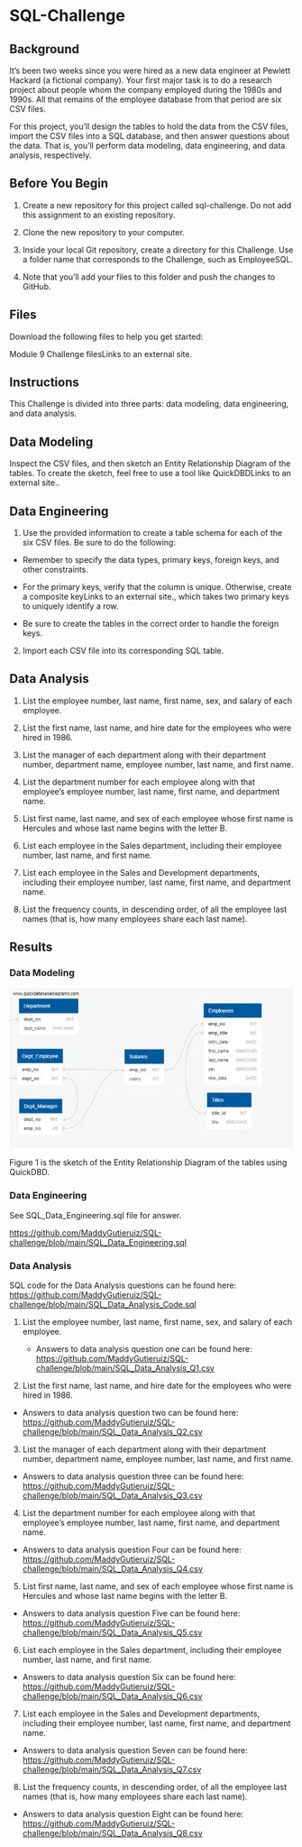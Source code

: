 # SQL-Challenge
## Background
It’s been two weeks since you were hired as a new data engineer at Pewlett Hackard (a fictional company). Your first major task is to do a research project about people whom the company employed during the 1980s and 1990s. All that remains of the employee database from that period are six CSV files.

For this project, you’ll design the tables to hold the data from the CSV files, import the CSV files into a SQL database, and then answer questions about the data. That is, you’ll perform data modeling, data engineering, and data analysis, respectively.

## Before You Begin
1. Create a new repository for this project called sql-challenge. Do not add this assignment to an existing repository.

2. Clone the new repository to your computer.

3. Inside your local Git repository, create a directory for this Challenge. Use a folder name that corresponds to the Challenge, such as EmployeeSQL.

4. Note that you’ll add your files to this folder and push the changes to GitHub.

## Files
Download the following files to help you get started:

Module 9 Challenge filesLinks to an external site.

## Instructions
This Challenge is divided into three parts: data modeling, data engineering, and data analysis.

## Data Modeling
Inspect the CSV files, and then sketch an Entity Relationship Diagram of the tables. To create the sketch, feel free to use a tool like QuickDBDLinks to an external site..

## Data Engineering
1. Use the provided information to create a table schema for each of the six CSV files. Be sure to do the following:

- Remember to specify the data types, primary keys, foreign keys, and other constraints.

- For the primary keys, verify that the column is unique. Otherwise, create a composite keyLinks to an external site., which takes two primary keys to uniquely identify a row.

- Be sure to create the tables in the correct order to handle the foreign keys.

2. Import each CSV file into its corresponding SQL table.

## Data Analysis
1. List the employee number, last name, first name, sex, and salary of each employee.

2. List the first name, last name, and hire date for the employees who were hired in 1986.

3. List the manager of each department along with their department number, department name, employee number, last name, and first name.

4. List the department number for each employee along with that employee’s employee number, last name, first name, and department name.

5. List first name, last name, and sex of each employee whose first name is Hercules and whose last name begins with the letter B.

6. List each employee in the Sales department, including their employee number, last name, and first name.

7. List each employee in the Sales and Development departments, including their employee number, last name, first name, and department name.

8. List the frequency counts, in descending order, of all the employee last names (that is, how many employees share each last name).


## Results

### Data Modeling
![SQL_Data modeling](https://github.com/MaddyGutieruiz/SQL-challenge/blob/main/SQL_Data%20modeling.png)

Figure 1 is the sketch of the Entity Relationship Diagram of the tables using QuickDBD.

### Data Engineering

See SQL_Data_Engineering.sql file for answer.

https://github.com/MaddyGutieruiz/SQL-challenge/blob/main/SQL_Data_Engineering.sql

### Data Analysis

SQL code for the Data Analysis questions can he found here: https://github.com/MaddyGutieruiz/SQL-challenge/blob/main/SQL_Data_Analysis_Code.sql

1. List the employee number, last name, first name, sex, and salary of each employee.

    - Answers to data analysis question one can be found here: https://github.com/MaddyGutieruiz/SQL-challenge/blob/main/SQL_Data_Analysis_Q1.csv

2. List the first name, last name, and hire date for the employees who were hired in 1986.

- Answers to data analysis question two can be found here: https://github.com/MaddyGutieruiz/SQL-challenge/blob/main/SQL_Data_Analysis_Q2.csv

3. List the manager of each department along with their department number, department name, employee number, last name, and first name.

- Answers to data analysis question three can be found here: https://github.com/MaddyGutieruiz/SQL-challenge/blob/main/SQL_Data_Analysis_Q3.csv
    
4. List the department number for each employee along with that employee’s employee number, last name, first name, and department name.
    
- Answers to data analysis question Four can be found here: https://github.com/MaddyGutieruiz/SQL-challenge/blob/main/SQL_Data_Analysis_Q4.csv

5. List first name, last name, and sex of each employee whose first name is Hercules and whose last name begins with the letter B.

- Answers to data analysis question Five can be found here: https://github.com/MaddyGutieruiz/SQL-challenge/blob/main/SQL_Data_Analysis_Q5.csv

6. List each employee in the Sales department, including their employee number, last name, and first name.

- Answers to data analysis question Six can be found here: https://github.com/MaddyGutieruiz/SQL-challenge/blob/main/SQL_Data_Analysis_Q6.csv

7. List each employee in the Sales and Development departments, including their employee number, last name, first name, and department name.

- Answers to data analysis question Seven can be found here: https://github.com/MaddyGutieruiz/SQL-challenge/blob/main/SQL_Data_Analysis_Q7.csv

8. List the frequency counts, in descending order, of all the employee last names (that is, how many employees share each last name).

- Answers to data analysis question Eight can be found here: https://github.com/MaddyGutieruiz/SQL-challenge/blob/main/SQL_Data_Analysis_Q8.csv
        

